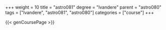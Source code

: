 +++
weight = 10
title = "astro081"
degree = "lvandere"
parent = "astro080"
tags = ["lvandere", "astro081", "astro080"]
categories = ["course"]
+++

{{< genCoursePage >}}
